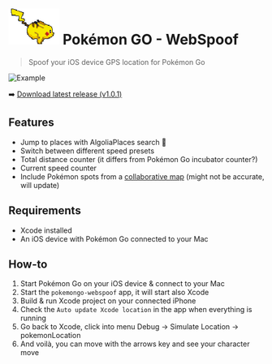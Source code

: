 # ![pikachu](./pikachu.gif) Pokémon GO - WebSpoof
> Spoof your iOS device GPS location for Pokémon Go

![Example](./example.gif)

:arrow_right: [Download latest release (v1.0.1)](https://github.com/iam4x/pokemongo-webspoof/releases/download/1.0.1/pokemongo-webspoof.app.zip)

## Features

* Jump to places with AlgoliaPlaces search :rocket:
* Switch between different speed presets
* Total distance counter (it differs from Pokémon Go incubator counter?)
* Current speed counter
* Include Pokémon spots from a [collaborative map](https://www.google.com/maps/d/u/0/viewer?mid=1vsj869Axn9JdWairc4xU6E_0DhE&hl=en_US) (might not be accurate, will update)

## Requirements

* Xcode installed
* An iOS device with Pokémon Go connected to your Mac

## How-to

1. Start Pokémon Go on your iOS device & connect to your Mac
2. Start the `pokemongo-webspoof` app, it will start also Xcode
3. Build & run Xcode project on your connected iPhone
4. Check the `Auto update Xcode location` in the app when everything is running
5. Go back to Xcode, click into menu Debug -> Simulate Location -> pokemonLocation
6. And voilà, you can move with the arrows key and see your character move
